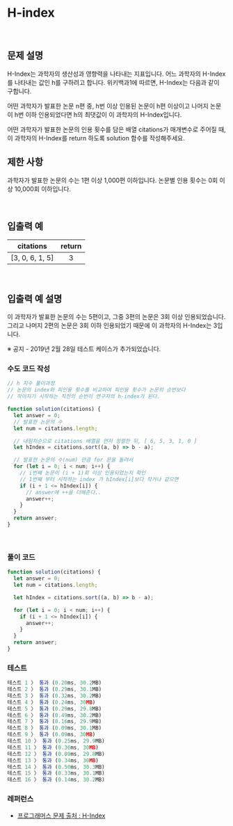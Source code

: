 # H-index

</br>

## 문제 설명

H-Index는 과학자의 생산성과 영향력을 나타내는 지표입니다. 어느 과학자의 H-Index를 나타내는 값인 h를 구하려고 합니다. 위키백과1에 따르면, H-Index는 다음과 같이 구합니다.

어떤 과학자가 발표한 논문 n편 중, h번 이상 인용된 논문이 h편 이상이고 나머지 논문이 h번 이하 인용되었다면 h의 최댓값이 이 과학자의 H-Index입니다.

어떤 과학자가 발표한 논문의 인용 횟수를 담은 배열 citations가 매개변수로 주어질 때, 이 과학자의 H-Index를 return 하도록 solution 함수를 작성해주세요.

## 제한 사항

과학자가 발표한 논문의 수는 1편 이상 1,000편 이하입니다.
논문별 인용 횟수는 0회 이상 10,000회 이하입니다.

</br>

## 입출력 예

|    citations    | return |
| :-------------: | :----: |
| [3, 0, 6, 1, 5] |   3    |

</br>

## 입출력 예 설명

이 과학자가 발표한 논문의 수는 5편이고, 그중 3편의 논문은 3회 이상 인용되었습니다. 그리고 나머지 2편의 논문은 3회 이하 인용되었기 때문에 이 과학자의 H-Index는 3입니다.

※ 공지 - 2019년 2월 28일 테스트 케이스가 추가되었습니다.
</br>

### 수도 코드 작성

```js
// h 지수 풀이과정
// 논문의 index와 피인용 횟수를 비교하여 피인용 횟수가 논문의 순번보다
// 작아지기 시작하는 직전의 순번이 연구자의 h-index가 된다.

function solution(citations) {
  let answer = 0;
  // 발표한 논문의 수
  let num = citations.length;

  // 내림차순으로 citations 배열을 먼저 정렬한 뒤, [ 6, 5, 3, 1, 0 ]
  let hIndex = citations.sort((a, b) => b - a);

  // 발표한 논문의 수(num) 만큼 for 문을 돌려서
  for (let i = 0; i < num; i++) {
    // i번째 논문이 (i + 1)회 이상 인용되었는지 확인
    // 1번째 부터 시작하는 index 가 hIndex[i]보다 작거나 같으면
    if (i + 1 <= hIndex[i]) {
      // answer에 ++을 더해준다..
      answer++;
    }
  }
  return answer;
}
```

</br>

### 풀이 코드

```js
function solution(citations) {
  let answer = 0;
  let num = citations.length;

  let hIndex = citations.sort((a, b) => b - a);

  for (let i = 0; i < num; i++) {
    if (i + 1 <= hIndex[i]) {
      answer++;
    }
  }
  return answer;
}
```

### 테스트

```js
테스트 1 〉	통과 (0.20ms, 30.2MB)
테스트 2 〉	통과 (0.29ms, 30.1MB)
테스트 3 〉	통과 (0.32ms, 30.2MB)
테스트 4 〉	통과 (0.24ms, 30MB)
테스트 5 〉	통과 (0.29ms, 29.8MB)
테스트 6 〉	통과 (0.49ms, 30.2MB)
테스트 7 〉	통과 (0.16ms, 29.9MB)
테스트 8 〉	통과 (0.09ms, 30.1MB)
테스트 9 〉	통과 (0.09ms, 30MB)
테스트 10 〉 통과 (0.25ms, 29.9MB)
테스트 11 〉 통과 (0.36ms, 30MB)
테스트 12 〉 통과 (0.09ms, 29.8MB)
테스트 13 〉 통과 (0.34ms, 30MB)
테스트 14 〉 통과 (0.50ms, 30.3MB)
테스트 15 〉 통과 (0.33ms, 30.1MB)
테스트 16 〉 통과 (0.14ms, 30.2MB)
```

### 레퍼런스

- [ 프로그래머스 문제 출처 : H-Index ](https://school.programmers.co.kr/learn/courses/30/lessons/42747)

</br>
